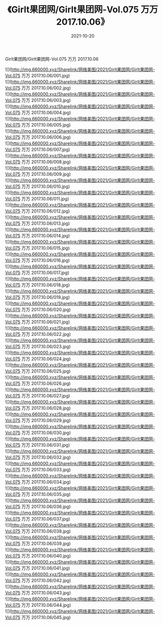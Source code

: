 ﻿---
layout: post
title:  《Girlt果团网/Girlt果团网-Vol.075 万万 2017.10.06》
date:   2021-10-20
img: http://img.660000.xyz/Sharelink/网络美图/2021/Girlt果团网/Girlt果团网-Vol.075 万万 2017.10.06/000.jpg
categories: [美女, 清纯, 唯美]
---

Girlt果团网/Girlt果团网-Vol.075 万万 2017.10.06

 ![](http://img.660000.xyz/Sharelink/网络美图/2021/Girlt果团网/Girlt果团网-Vol.075 万万 2017.10.06/001.jpg) <br>![](http://img.660000.xyz/Sharelink/网络美图/2021/Girlt果团网/Girlt果团网-Vol.075 万万 2017.10.06/002.jpg) <br>![](http://img.660000.xyz/Sharelink/网络美图/2021/Girlt果团网/Girlt果团网-Vol.075 万万 2017.10.06/003.jpg) <br>![](http://img.660000.xyz/Sharelink/网络美图/2021/Girlt果团网/Girlt果团网-Vol.075 万万 2017.10.06/004.jpg) <br>![](http://img.660000.xyz/Sharelink/网络美图/2021/Girlt果团网/Girlt果团网-Vol.075 万万 2017.10.06/005.jpg) <br>![](http://img.660000.xyz/Sharelink/网络美图/2021/Girlt果团网/Girlt果团网-Vol.075 万万 2017.10.06/006.jpg) <br>![](http://img.660000.xyz/Sharelink/网络美图/2021/Girlt果团网/Girlt果团网-Vol.075 万万 2017.10.06/007.jpg) <br>![](http://img.660000.xyz/Sharelink/网络美图/2021/Girlt果团网/Girlt果团网-Vol.075 万万 2017.10.06/008.jpg) <br>![](http://img.660000.xyz/Sharelink/网络美图/2021/Girlt果团网/Girlt果团网-Vol.075 万万 2017.10.06/009.jpg) <br>![](http://img.660000.xyz/Sharelink/网络美图/2021/Girlt果团网/Girlt果团网-Vol.075 万万 2017.10.06/010.jpg) <br>![](http://img.660000.xyz/Sharelink/网络美图/2021/Girlt果团网/Girlt果团网-Vol.075 万万 2017.10.06/011.jpg) <br>![](http://img.660000.xyz/Sharelink/网络美图/2021/Girlt果团网/Girlt果团网-Vol.075 万万 2017.10.06/012.jpg) <br>![](http://img.660000.xyz/Sharelink/网络美图/2021/Girlt果团网/Girlt果团网-Vol.075 万万 2017.10.06/013.jpg) <br>![](http://img.660000.xyz/Sharelink/网络美图/2021/Girlt果团网/Girlt果团网-Vol.075 万万 2017.10.06/014.jpg) <br>![](http://img.660000.xyz/Sharelink/网络美图/2021/Girlt果团网/Girlt果团网-Vol.075 万万 2017.10.06/015.jpg) <br>![](http://img.660000.xyz/Sharelink/网络美图/2021/Girlt果团网/Girlt果团网-Vol.075 万万 2017.10.06/016.jpg) <br>![](http://img.660000.xyz/Sharelink/网络美图/2021/Girlt果团网/Girlt果团网-Vol.075 万万 2017.10.06/017.jpg) <br>![](http://img.660000.xyz/Sharelink/网络美图/2021/Girlt果团网/Girlt果团网-Vol.075 万万 2017.10.06/018.jpg) <br>![](http://img.660000.xyz/Sharelink/网络美图/2021/Girlt果团网/Girlt果团网-Vol.075 万万 2017.10.06/019.jpg) <br>![](http://img.660000.xyz/Sharelink/网络美图/2021/Girlt果团网/Girlt果团网-Vol.075 万万 2017.10.06/020.jpg) <br>![](http://img.660000.xyz/Sharelink/网络美图/2021/Girlt果团网/Girlt果团网-Vol.075 万万 2017.10.06/021.jpg) <br>![](http://img.660000.xyz/Sharelink/网络美图/2021/Girlt果团网/Girlt果团网-Vol.075 万万 2017.10.06/022.jpg) <br>![](http://img.660000.xyz/Sharelink/网络美图/2021/Girlt果团网/Girlt果团网-Vol.075 万万 2017.10.06/023.jpg) <br>![](http://img.660000.xyz/Sharelink/网络美图/2021/Girlt果团网/Girlt果团网-Vol.075 万万 2017.10.06/024.jpg) <br>![](http://img.660000.xyz/Sharelink/网络美图/2021/Girlt果团网/Girlt果团网-Vol.075 万万 2017.10.06/025.jpg) <br>![](http://img.660000.xyz/Sharelink/网络美图/2021/Girlt果团网/Girlt果团网-Vol.075 万万 2017.10.06/026.jpg) <br>![](http://img.660000.xyz/Sharelink/网络美图/2021/Girlt果团网/Girlt果团网-Vol.075 万万 2017.10.06/027.jpg) <br>![](http://img.660000.xyz/Sharelink/网络美图/2021/Girlt果团网/Girlt果团网-Vol.075 万万 2017.10.06/028.jpg) <br>![](http://img.660000.xyz/Sharelink/网络美图/2021/Girlt果团网/Girlt果团网-Vol.075 万万 2017.10.06/029.jpg) <br>![](http://img.660000.xyz/Sharelink/网络美图/2021/Girlt果团网/Girlt果团网-Vol.075 万万 2017.10.06/030.jpg) <br>![](http://img.660000.xyz/Sharelink/网络美图/2021/Girlt果团网/Girlt果团网-Vol.075 万万 2017.10.06/031.jpg) <br>![](http://img.660000.xyz/Sharelink/网络美图/2021/Girlt果团网/Girlt果团网-Vol.075 万万 2017.10.06/032.jpg) <br>![](http://img.660000.xyz/Sharelink/网络美图/2021/Girlt果团网/Girlt果团网-Vol.075 万万 2017.10.06/033.jpg) <br>![](http://img.660000.xyz/Sharelink/网络美图/2021/Girlt果团网/Girlt果团网-Vol.075 万万 2017.10.06/034.jpg) <br>![](http://img.660000.xyz/Sharelink/网络美图/2021/Girlt果团网/Girlt果团网-Vol.075 万万 2017.10.06/035.jpg) <br>![](http://img.660000.xyz/Sharelink/网络美图/2021/Girlt果团网/Girlt果团网-Vol.075 万万 2017.10.06/036.jpg) <br>![](http://img.660000.xyz/Sharelink/网络美图/2021/Girlt果团网/Girlt果团网-Vol.075 万万 2017.10.06/037.jpg) <br>![](http://img.660000.xyz/Sharelink/网络美图/2021/Girlt果团网/Girlt果团网-Vol.075 万万 2017.10.06/038.jpg) <br>![](http://img.660000.xyz/Sharelink/网络美图/2021/Girlt果团网/Girlt果团网-Vol.075 万万 2017.10.06/039.jpg) <br>![](http://img.660000.xyz/Sharelink/网络美图/2021/Girlt果团网/Girlt果团网-Vol.075 万万 2017.10.06/040.jpg) <br>![](http://img.660000.xyz/Sharelink/网络美图/2021/Girlt果团网/Girlt果团网-Vol.075 万万 2017.10.06/041.jpg) <br>![](http://img.660000.xyz/Sharelink/网络美图/2021/Girlt果团网/Girlt果团网-Vol.075 万万 2017.10.06/042.jpg) <br>![](http://img.660000.xyz/Sharelink/网络美图/2021/Girlt果团网/Girlt果团网-Vol.075 万万 2017.10.06/043.jpg) <br>![](http://img.660000.xyz/Sharelink/网络美图/2021/Girlt果团网/Girlt果团网-Vol.075 万万 2017.10.06/044.jpg) <br>![](http://img.660000.xyz/Sharelink/网络美图/2021/Girlt果团网/Girlt果团网-Vol.075 万万 2017.10.06/045.jpg) <br>